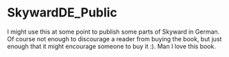 # SkywardDE_Public
I might use this at some point to publish some parts of Skyward in German. Of course not enough to discourage a reader from buying the book, but just enough that it might encourage someone to buy it :). Man I love this book.
